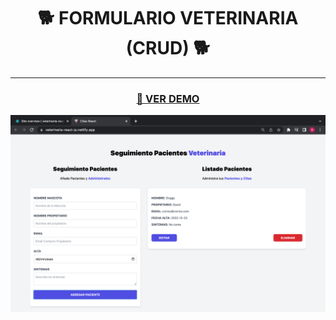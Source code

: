 <h1 align="center"> 🐕 FORMULARIO VETERINARIA (CRUD) 🐕 </h1>
<hr />

<h3 align="center"><a href="https://veterinaria-react-js.netlify.app/"> 👀 VER DEMO </a></h3>

![Fondo-Portada-Proyecto](https://github.com/Brian-David-01/CITAS-REACT-VITE/blob/main/Imagen%20de%20proyecto.png)
